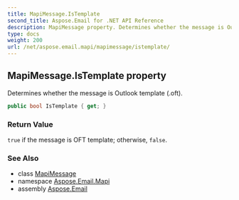 ```yaml
---
title: MapiMessage.IsTemplate
second_title: Aspose.Email for .NET API Reference
description: MapiMessage property. Determines whether the message is Outlook template .oft
type: docs
weight: 200
url: /net/aspose.email.mapi/mapimessage/istemplate/
---
```

## MapiMessage.IsTemplate property

Determines whether the message is Outlook template (.oft).

```csharp
public bool IsTemplate { get; }
```

### Return Value

`true` if the message is OFT template; otherwise, `false`.

### See Also

* class [MapiMessage](../)
* namespace [Aspose.Email.Mapi](../../mapimessage/)
* assembly [Aspose.Email](../../../)


